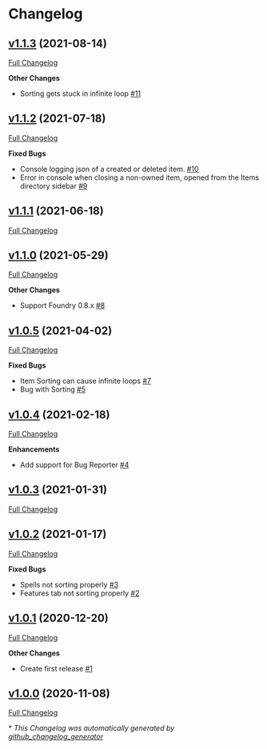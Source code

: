 # Changelog

## [v1.1.3](https://github.com/illandril/FoundryVTT-inventory-sorter/tree/v1.1.3) (2021-08-14)

[Full Changelog](https://github.com/illandril/FoundryVTT-inventory-sorter/compare/v1.1.2...v1.1.3)

**Other&nbsp;Changes**

- Sorting gets stuck in infinite loop [\#11](https://github.com/illandril/FoundryVTT-inventory-sorter/issues/11)

## [v1.1.2](https://github.com/illandril/FoundryVTT-inventory-sorter/tree/v1.1.2) (2021-07-18)

[Full Changelog](https://github.com/illandril/FoundryVTT-inventory-sorter/compare/v1.1.1...v1.1.2)

**Fixed&nbsp;Bugs**

- Console logging json of a created or deleted item. [\#10](https://github.com/illandril/FoundryVTT-inventory-sorter/issues/10)
- Error in console when closing a non-owned item, opened from the Items directory sidebar [\#9](https://github.com/illandril/FoundryVTT-inventory-sorter/issues/9)

## [v1.1.1](https://github.com/illandril/FoundryVTT-inventory-sorter/tree/v1.1.1) (2021-06-18)

[Full Changelog](https://github.com/illandril/FoundryVTT-inventory-sorter/compare/v1.1.0...v1.1.1)

## [v1.1.0](https://github.com/illandril/FoundryVTT-inventory-sorter/tree/v1.1.0) (2021-05-29)

[Full Changelog](https://github.com/illandril/FoundryVTT-inventory-sorter/compare/v1.0.5...v1.1.0)

**Other&nbsp;Changes**

- Support Foundry 0.8.x [\#8](https://github.com/illandril/FoundryVTT-inventory-sorter/issues/8)

## [v1.0.5](https://github.com/illandril/FoundryVTT-inventory-sorter/tree/v1.0.5) (2021-04-02)

[Full Changelog](https://github.com/illandril/FoundryVTT-inventory-sorter/compare/v1.0.4...v1.0.5)

**Fixed&nbsp;Bugs**

- Item Sorting can cause infinite loops [\#7](https://github.com/illandril/FoundryVTT-inventory-sorter/issues/7)
- Bug with Sorting [\#5](https://github.com/illandril/FoundryVTT-inventory-sorter/issues/5)

## [v1.0.4](https://github.com/illandril/FoundryVTT-inventory-sorter/tree/v1.0.4) (2021-02-18)

[Full Changelog](https://github.com/illandril/FoundryVTT-inventory-sorter/compare/v1.0.3...v1.0.4)

**Enhancements**

- Add support for Bug Reporter [\#4](https://github.com/illandril/FoundryVTT-inventory-sorter/issues/4)

## [v1.0.3](https://github.com/illandril/FoundryVTT-inventory-sorter/tree/v1.0.3) (2021-01-31)

[Full Changelog](https://github.com/illandril/FoundryVTT-inventory-sorter/compare/v1.0.2...v1.0.3)

## [v1.0.2](https://github.com/illandril/FoundryVTT-inventory-sorter/tree/v1.0.2) (2021-01-17)

[Full Changelog](https://github.com/illandril/FoundryVTT-inventory-sorter/compare/v1.0.1...v1.0.2)

**Fixed&nbsp;Bugs**

- Spells not sorting properly [\#3](https://github.com/illandril/FoundryVTT-inventory-sorter/issues/3)
- Features tab not sorting properly [\#2](https://github.com/illandril/FoundryVTT-inventory-sorter/issues/2)

## [v1.0.1](https://github.com/illandril/FoundryVTT-inventory-sorter/tree/v1.0.1) (2020-12-20)

[Full Changelog](https://github.com/illandril/FoundryVTT-inventory-sorter/compare/v1.0.0...v1.0.1)

**Other&nbsp;Changes**

- Create first release [\#1](https://github.com/illandril/FoundryVTT-inventory-sorter/issues/1)

## [v1.0.0](https://github.com/illandril/FoundryVTT-inventory-sorter/tree/v1.0.0) (2020-11-08)

[Full Changelog](https://github.com/illandril/FoundryVTT-inventory-sorter/compare/df20bb8bd9f4752553993eaf0a92c18571eaa8c2...v1.0.0)



\* *This Changelog was automatically generated by [github_changelog_generator](https://github.com/github-changelog-generator/github-changelog-generator)*

